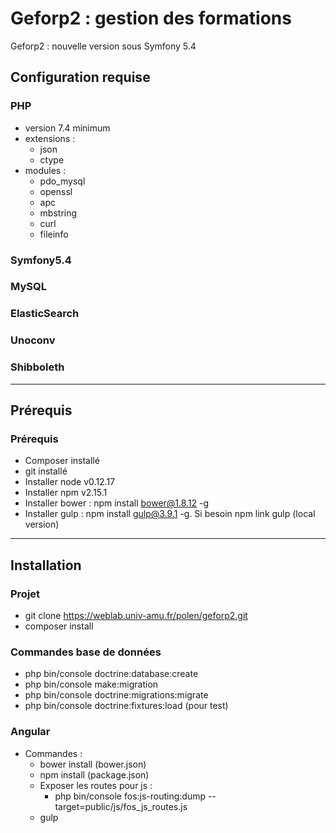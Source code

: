 Geforp2 : gestion des formations
======

Geforp2 : nouvelle version sous Symfony 5.4

Configuration requise
------------

### PHP

* version 7.4 minimum 
* extensions :
    * json
    * ctype
* modules :
    * pdo_mysql
    * openssl
    * apc
    * mbstring
    * curl
    * fileinfo

### Symfony5.4

### MySQL


### ElasticSearch

### Unoconv

### Shibboleth

-----------------
Prérequis
------------

### Prérequis

- Composer installé
- git installé
- Installer node v0.12.17
- Installer npm v2.15.1
- Installer bower : npm install bower@1.8.12 -g
- Installer gulp : npm install gulp@3.9.1 -g. Si besoin npm link gulp (local version)

-----------------
Installation
-----------------

### Projet

* git clone https://weblab.univ-amu.fr/polen/geforp2.git
* composer install

### Commandes base de données
* php bin/console doctrine:database:create
* php bin/console make:migration
* php bin/console doctrine:migrations:migrate
* php bin/console doctrine:fixtures:load (pour test)

### Angular
* Commandes : 
  * bower install (bower.json)
  * npm install (package.json)
  * Exposer les routes pour js :
    * php bin/console fos:js-routing:dump --target=public/js/fos_js_routes.js
  * gulp 